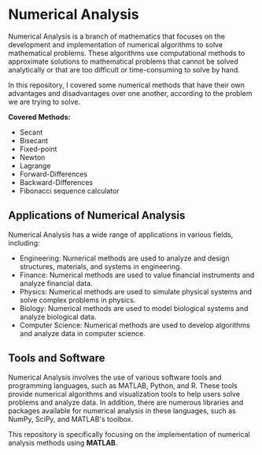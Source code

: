 # Numerical Analysis

Numerical Analysis is a branch of mathematics that focuses on the development and implementation of numerical algorithms to solve mathematical problems. These algorithms use computational methods to approximate solutions to mathematical problems that cannot be solved analytically or that are too difficult or time-consuming to solve by hand.

In this repository, I covered some numerical methods that have their own advantages and disadvantages over one another, according to the problem we are trying to solve. 

**Covered Methods:**

* Secant 
* Bisecant 
* Fixed-point
* Newton
* Lagrange 
* Forward-Differences 
* Backward-Differences
* Fibonacci sequence calculator

## Applications of Numerical Analysis

Numerical Analysis has a wide range of applications in various fields, including:

- Engineering: Numerical methods are used to analyze and design structures, materials, and systems in engineering.
- Finance: Numerical methods are used to value financial instruments and analyze financial data.
- Physics: Numerical methods are used to simulate physical systems and solve complex problems in physics.
- Biology: Numerical methods are used to model biological systems and analyze biological data.
- Computer Science: Numerical methods are used to develop algorithms and analyze data in computer science.

## Tools and Software

Numerical Analysis involves the use of various software tools and programming languages, such as MATLAB, Python, and R. These tools provide numerical algorithms and visualization tools to help users solve problems and analyze data. In addition, there are numerous libraries and packages available for numerical analysis in these languages, such as NumPy, SciPy, and MATLAB's toolbox.

This repository is specifically focusing on the implementation of numerical analysis methods using **MATLAB**. 